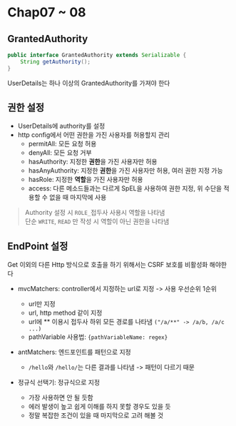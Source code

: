 # Chap07 ~ 08

## GrantedAuthority

```java
public interface GrantedAuthority extends Serializable {
    String getAuthority();
}
```
UserDetails는 하나 이상의 GrantedAuthority를 가져야 한다

## 권한 설정
- UserDetails에 authority를 설정
- http config에서 어떤 권한을 가진 사용자를 허용할지 관리
  - permitAll: 모든 요청 허용
  - denyAll: 모든 요청 거부
  - hasAuthority: 지정한 **권한**을 가진 사용자만 허용
  - hasAnyAuthority: 지정한 **권한**을 가진 사용자만 허용, 여러 권한 지정 가능
  - hasRole: 지정한 **역할**을 가진 사용자만 허용
  - access: 다른 메소드들과는 다르게 SpEL을 사용하여 권한 지정, 위 수단을 적용할 수 없을 때 마지막에 사용

> Authority 설정 시 `ROLE_`접두사 사용시 역할을 나타냄<br>
> 단순 `WRITE`, `READ` 만 작성 시 역할이 아닌 권한을 나타냄

## EndPoint 설정
Get 이외의 다른 Http 방식으로 호출을 하기 위해서는 CSRF 보호를 비활성화 해야한다 
- mvcMatchers: controller에서 지정하는 url로 지정 -> 사용 우선순위 1순위
  - url만 지정 
  - url, http method 같이 지정
  - url에 ** 이용시 접두사 하위 모든 경로를 나타냄 `("/a/**" -> /a/b, /a/c ...)`
  - pathVariable 사용법: `{pathVariableName: regex}`

- antMatchers: 엔드포인트를 패턴으로 지정
  - `/hello`와 `/hello/`는 다른 결과를 나타냄 -> 패턴이 다르기 때문
  
- 정규식 선택기: 정규식으로 지정
  - 가장 사용하면 안 될 듯함
  - 에러 발생이 높고 쉽게 이해를 하지 못할 경우도 있을 듯
  - 정말 복잡한 조건이 있을 때 마지막으로 고려 해볼 것